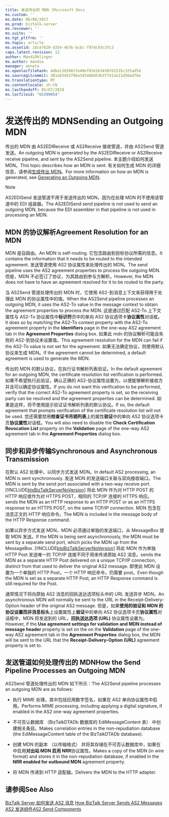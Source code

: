 ```yaml
---
title: 发送传出的 MDN |Microsoft Docs
ms.custom: ''
ms.date: 06/08/2017
ms.prod: biztalk-server
ms.reviewer: ''
ms.suite: ''
ms.tgt_pltfrm: ''
ms.topic: article
ms.assetid: 2dce7620-d354-4b76-bcbc-f97dc93c3fc3
caps.latest.revision: 12
author: MandiOhlinger
ms.author: mandia
manager: anneta
ms.openlocfilehash: 4dbe1365681fe40ef81b1634307d1535c325ad5d
ms.sourcegitcommit: 381e83d43796a345488d54b3f7413e11d56ad7be
ms.translationtype: MT
ms.contentlocale: zh-CN
ms.lasthandoff: 05/07/2019
ms.locfileid: "65399054"
---
```

# <a name="sending-an-outgoing-mdn"></a><span data-ttu-id="3907f-102">发送传出的 MDN</span><span class="sxs-lookup"><span data-stu-id="3907f-102">Sending an Outgoing MDN</span></span>
<span data-ttu-id="3907f-103">传出的 MDN 由 AS2EDIReceive 或 AS2Receive 接收管道，并由 AS2Send 管道发送。</span><span class="sxs-lookup"><span data-stu-id="3907f-103">An outgoing MDN is generated by the AS2EDIReceive or AS2Receive receive pipeline, and sent by the AS2Send pipeline.</span></span> <span data-ttu-id="3907f-104">本主题介绍如何发送 MDN。</span><span class="sxs-lookup"><span data-stu-id="3907f-104">This topic describes how an MDN is sent.</span></span> <span data-ttu-id="3907f-105">有关如何生成 MDN 的详细信息，请参阅[生成传出 MDN](../core/generating-an-outgoing-mdn.md)。</span><span class="sxs-lookup"><span data-stu-id="3907f-105">For more information on how an MDN is generated, see [Generating an Outgoing MDN](../core/generating-an-outgoing-mdn.md).</span></span>  
  
> [!NOTE]
>  <span data-ttu-id="3907f-106">AS2EDISend 发送管道不用于发送传出的 MDN，因为在处理 MDN 时不使用该管道中的 EDI 组装器。</span><span class="sxs-lookup"><span data-stu-id="3907f-106">The AS2EDISend send pipeline is not used to send an outgoing MDN, because the EDI assembler in that pipeline is not used in processing an MDN.</span></span>  
  
## <a name="agreement-resolution-for-an-mdn"></a><span data-ttu-id="3907f-107">MDN 的协议解析</span><span class="sxs-lookup"><span data-stu-id="3907f-107">Agreement Resolution for an MDN</span></span>  
 <span data-ttu-id="3907f-108">MDN 是自路由。</span><span class="sxs-lookup"><span data-stu-id="3907f-108">An MDN is self-routing.</span></span> <span data-ttu-id="3907f-109">它包含路由到目标协议所需的信息。</span><span class="sxs-lookup"><span data-stu-id="3907f-109">It contains the information that it needs to be routed to the intended agreement.</span></span> <span data-ttu-id="3907f-110">发送管道使用 AS2 协议属性来处理传出的 MDN。</span><span class="sxs-lookup"><span data-stu-id="3907f-110">The send pipeline uses the AS2 agreement properties to process the outgoing MDN.</span></span> <span data-ttu-id="3907f-111">但是，MDN 不必签订了协议，为其路由到参与方解析。</span><span class="sxs-lookup"><span data-stu-id="3907f-111">However, the MDN does not have to have an agreement resolved for it to be routed to the party.</span></span>  
  
 <span data-ttu-id="3907f-112">当 AS2Send 管道处理传出的 MDN 时，它使用 AS2-到消息上下文来获得用于处理此 MDN 的协议属性中的值。</span><span class="sxs-lookup"><span data-stu-id="3907f-112">When the AS2Send pipeline processes an outgoing MDN, it uses the AS2-To value in the message context to obtain the agreement properties to process the MDN.</span></span> <span data-ttu-id="3907f-113">这是通过匹配 AS2-To 上下文属性与 AS2-To 协议属性中**标识符**页中的单向 AS2 协议选项卡**协议属性**对话框。</span><span class="sxs-lookup"><span data-stu-id="3907f-113">It does so by matching the AS2-To context property with the AS2-To agreement property in the **Identifiers** page in the one-way AS2 agreement tab in the **Agreement Properties** dialog box.</span></span> <span data-ttu-id="3907f-114">如果此 mdn 的协议解析可能会失败的 AS2-到协议未设置值。</span><span class="sxs-lookup"><span data-stu-id="3907f-114">This agreement resolution for the MDN can fail if the AS2-To value is not set for the agreement.</span></span> <span data-ttu-id="3907f-115">如果无法确定协议，则使用默认协议来生成 MDN。</span><span class="sxs-lookup"><span data-stu-id="3907f-115">If the agreement cannot be determined, a default agreement is used to generate the MDN.</span></span>  
  
 <span data-ttu-id="3907f-116">传出的 MDN 的默认协议，在执行证书解析列表验证。</span><span class="sxs-lookup"><span data-stu-id="3907f-116">In the default agreement for an outgoing MDN, the certificate resolution list verification is performed.</span></span> <span data-ttu-id="3907f-117">如果不希望执行此验证，确认正确的 AS2-协议属性设置为，以便能够解析接收方并且可以确定协议属性。</span><span class="sxs-lookup"><span data-stu-id="3907f-117">If you do not want this verification to be performed, verify that the correct AS2-To agreement property is set, so the receiving party can be resolved and the agreement properties can be determined.</span></span> <span data-ttu-id="3907f-118">如果是这样，将不使用提示验证证书解析列表的默认协议。</span><span class="sxs-lookup"><span data-stu-id="3907f-118">If so, the default agreement that prompts verification of the certificate resolution list will not be used.</span></span> <span data-ttu-id="3907f-119">您还需要禁用**检查证书吊销列表**上的属性**验证**中的单向 AS2 协议选项卡页**协议属性**对话框。</span><span class="sxs-lookup"><span data-stu-id="3907f-119">You will also need to disable the **Check Certification Revocation List** property on the **Validation** page of the one-way AS2 agreement tab in the **Agreement Properties** dialog box.</span></span>  
  
## <a name="synchronous-and-asynchronous-transmission"></a><span data-ttu-id="3907f-120">同步和异步传输</span><span class="sxs-lookup"><span data-stu-id="3907f-120">Synchronous and Asynchronous Transmission</span></span>  
 <span data-ttu-id="3907f-121">在默认 AS2 处理中，以同步方式发送 MDN。</span><span class="sxs-lookup"><span data-stu-id="3907f-121">In default AS2 processing, an MDN is sent synchronously.</span></span> <span data-ttu-id="3907f-122">发送 MDN 的发送端口关联与双向接收端口。</span><span class="sxs-lookup"><span data-stu-id="3907f-122">The MDN is sent by the send port associated with a two-way receive port.</span></span> [!INCLUDE[btsBizTalkServerNoVersion](../includes/btsbiztalkservernoversion-md.md)] <span data-ttu-id="3907f-123">将此 MDN 作为对 HTTP POST 的 HTTP 响应或作为对 HTTPS POST，相同的 TCP/IP 连接的 HTTPS 响应。</span><span class="sxs-lookup"><span data-stu-id="3907f-123">sends the MDN as an HTTP response to an HTTP POST or as an HTTPS response to an HTTPS POST, on the same TCP/IP connection.</span></span> <span data-ttu-id="3907f-124">MDN 包含在消息正文的 HTTP 响应命令。</span><span class="sxs-lookup"><span data-stu-id="3907f-124">The MDN is included in the message body of the HTTP Response command.</span></span>  
  
 <span data-ttu-id="3907f-125">如果以异步方式发送 MDN，MDN 必须通过单独的发送端口，从 MessageBox 提取 MDN 发送。</span><span class="sxs-lookup"><span data-stu-id="3907f-125">If the MDN is being sent asynchronously, the MDN must be sent by a separate send port, which picks the MDN up from the MessageBox.</span></span> [!INCLUDE[btsBizTalkServerNoVersion](../includes/btsbiztalkservernoversion-md.md)] <span data-ttu-id="3907f-126">将此 MDN 作为单独 HTTP Post 发送唯一的 TCP/IP 连接不同于用来传递原始 AS2 消息。</span><span class="sxs-lookup"><span data-stu-id="3907f-126">sends the MDN as a separate HTTP Post delivered on a unique TCP/IP connection, distinct from that used to deliver the original AS2 message.</span></span> <span data-ttu-id="3907f-127">即使此 MDN 设置为一个单独的 HTTP Post，一个 HTTP 响应命令，仍需要 post。</span><span class="sxs-lookup"><span data-stu-id="3907f-127">Even though the MDN is set as a separate HTTP Post, an HTTP Response command is still required for the Post.</span></span>  
  
 <span data-ttu-id="3907f-128">通常情况下将向原始 AS2 消息的回执送达选项标头中的 URL 发送异步 MDN。</span><span class="sxs-lookup"><span data-stu-id="3907f-128">An asynchronous MDN will normally be sent to the URL in the Receipt-Delivery-Option header of the original AS2 message.</span></span> <span data-ttu-id="3907f-129">但是，如果**使用的验证和 MDN 的协议设置而非消息标头**上设置属性上**验证**中的单向 AS2 协议选项卡页**协议属性**对话框中，MDN 将发送到的 URL，**回执送达选项 (URL)** 协议属性设置为。</span><span class="sxs-lookup"><span data-stu-id="3907f-129">However, if the **Use agreement settings for validation and MDN instead of message header** property is set on the on the **Validation** page of the one-way AS2 agreement tab in the **Agreement Properties** dialog box, the MDN will be sent to the URL that the **Receipt-Delivery-Option (URL)** agreement property is set to.</span></span>  
  
## <a name="how-the-send-pipeline-processes-an-outgoing-mdn"></a><span data-ttu-id="3907f-130">发送管道如何处理传出的 MDN</span><span class="sxs-lookup"><span data-stu-id="3907f-130">How the Send Pipeline Processes an Outgoing MDN</span></span>  
 <span data-ttu-id="3907f-131">AS2Send 管道处理传出的 MDN 如下所示：</span><span class="sxs-lookup"><span data-stu-id="3907f-131">The AS2Send pipeline processes an outgoing MDN are as follows:</span></span>  
  
-   <span data-ttu-id="3907f-132">执行 MIME 处理，其中包括应用数字签名，如果在 AS2 单向协议属性中启用。</span><span class="sxs-lookup"><span data-stu-id="3907f-132">Performs MIME processing, including applying a digital signature, if enabled in the AS2 one-way agreement properties.</span></span>  
  
-   <span data-ttu-id="3907f-133">不可否认数据库 （BizTalkDTADb 数据库的 EdiMessageContent 表） 中创建相关条目。</span><span class="sxs-lookup"><span data-stu-id="3907f-133">Makes correlation entries in the non-repudiation database (the EdiMessageContent table of the BizTalkDTADb database).</span></span>  
  
-   <span data-ttu-id="3907f-134">创建 MDN 的副本 （以传输格式） 并将其存储在不可否认数据库中，如果在中启用**对出站 MDN 启用 NRR**协议属性。</span><span class="sxs-lookup"><span data-stu-id="3907f-134">Makes a copy of the MDN (in wire format) and stores it in the non-repudiation database, if enabled in the **NRR enabled for outbound MDN** agreement property.</span></span>  
  
-   <span data-ttu-id="3907f-135">将 MDN 传递到 HTTP 适配器。</span><span class="sxs-lookup"><span data-stu-id="3907f-135">Delivers the MDN to the HTTP adapter.</span></span>  
  
## <a name="see-also"></a><span data-ttu-id="3907f-136">请参阅</span><span class="sxs-lookup"><span data-stu-id="3907f-136">See Also</span></span>  
 <span data-ttu-id="3907f-137">[BizTalk Server 如何发送 AS2 消息](../core/how-biztalk-server-sends-as2-messages.md) </span><span class="sxs-lookup"><span data-stu-id="3907f-137">[How BizTalk Server Sends AS2 Messages](../core/how-biztalk-server-sends-as2-messages.md) </span></span>  
 [<span data-ttu-id="3907f-138">AS2 发送组件</span><span class="sxs-lookup"><span data-stu-id="3907f-138">AS2 Send Components</span></span>](../core/as2-send-components.md)